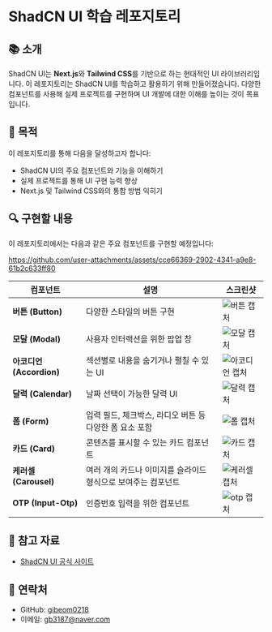 # ShadCN UI 학습 레포지토리

## 📚 소개
ShadCN UI는 **Next.js**와 **Tailwind CSS**를 기반으로 하는 현대적인 UI 라이브러리입니다. 이 레포지토리는 ShadCN UI를 학습하고 활용하기 위해 만들어졌습니다. 다양한 컴포넌트를 사용해 실제 프로젝트를 구현하며 UI 개발에 대한 이해를 높이는 것이 목표입니다.

## 🎯 목적
이 레포지토리를 통해 다음을 달성하고자 합니다:
- ShadCN UI의 주요 컴포넌트와 기능을 이해하기
- 실제 프로젝트를 통해 UI 구현 능력 향상
- Next.js 및 Tailwind CSS와의 통합 방법 익히기

## 🔍 구현할 내용
이 레포지토리에서는 다음과 같은 주요 컴포넌트를 구현할 예정입니다:

https://github.com/user-attachments/assets/cce66369-2902-4341-a9e8-61b2c633ff80

| **컴포넌트** | **설명** | **스크린샷** |
|-------------|---------|-------------|
| **버튼 (Button)** | 다양한 스타일의 버튼 구현 | ![버튼 캡처](https://github.com/user-attachments/assets/74d6f66d-7644-4462-b252-ed026ab0d551) |
| **모달 (Modal)** | 사용자 인터랙션을 위한 팝업 창 | ![모달 캡처](https://github.com/user-attachments/assets/9a3d5b16-a1ca-4c31-8b59-32e0a78eb690) |
| **아코디언 (Accordion)** | 섹션별로 내용을 숨기거나 펼칠 수 있는 UI | ![아코디언 캡처](https://github.com/user-attachments/assets/74e7e5ec-3822-4563-af21-9670496b3966) |
| **달력 (Calendar)** | 날짜 선택이 가능한 달력 UI | ![달력 캡처](https://github.com/user-attachments/assets/736d5dee-970b-4b1c-aefe-be35b27103f8) |
| **폼 (Form)** | 입력 필드, 체크박스, 라디오 버튼 등 다양한 폼 요소 포함 | ![폼 캡처](https://github.com/user-attachments/assets/b5eb2c93-8444-4c0d-b834-9c545ad07034) |
| **카드 (Card)** | 콘텐츠를 표시할 수 있는 카드 컴포넌트 | ![카드 캡처](https://github.com/user-attachments/assets/2d355a3f-83ca-4959-9b17-b0bbd6271396) |
| **케러셀 (Carousel)** | 여러 개의 카드나 이미지를 슬라이드 형식으로 보여주는 컴포넌트 | ![케러셀 캡처](https://github.com/user-attachments/assets/2d355a3f-83ca-4959-9b17-b0bbd6271396) |
| **OTP (Input-Otp)** | 인증번호 입력을 위한 컴포넌트 | ![otp 캡처](https://github.com/user-attachments/assets/7f5f123c-1d7b-4de4-9bd4-497805f24e9a) |

## 📖 참고 자료
- [ShadCN UI 공식 사이트](https://ui.shadcn.com/)

## 📧 연락처
- GitHub: [gibeom0218](https://github.com/gibeom0218)
- 이메일: gb3187@naver.com
